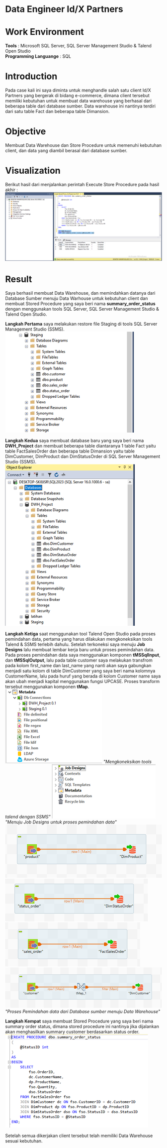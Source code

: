 # Data Engineer Id/X Partners

# Work Environment
**Tools** : Microsoft SQL Server, SQL Server Management Studio & Talend Open Studio  <br>
**Programming Languange** : SQL <br>

# Introduction
Pada case kali ini saya diminta untuk menghandle salah satu client Id/X Partners yang bergerak di bidang e-commerce, dimana client tersebut memiliki kebutuhan untuk membuat data warehouse yang berhasal dari beberapa table dari database sumber. Data warehouse ini nantinya terdiri dari satu table Fact dan beberapa table Dimansion.

# Objective
Membuat Data Warehouse dan Store Procedure untuk memenuhi kebutuhan client, dan data yang diambil berasal dari database sumber.

# Visualization
Berikut hasil dari menjalankan perintah Execute Store Procedure pada hasil akhir :
![Final](Final.PNG)

# Result
Saya berhasil membuat Data Warehouse, dan memindahkan datanya dari Database Sumber menuju Data Warhouse untuk kebutuhan client dan membuat Stored Procedure yang saya beri nama **summary_order_status** dengan menggunakan tools SQL Server, SQL Server Management Studio & Talend Open Studio. 

**Langkah Pertama** saya melakukan restore file Staging di tools SQL Server Management Studio (SSMS).
![Langkah_Pertama](Pic_Langkah_Pertama.png)

**Langkah Kedua** saya membuat database baru yang saya beri nama **DWH_Project** dan membuat beberapa table diantaranya 1 table Fact yaitu table FactSalesOrder dan beberapa table Dimansion yaitu table DimCustomer, DimProduct dan DimStatusOrder di SQL Server Management Studio (SSMS).
![Langkah_Kedua](Pic_Langkah_Kedua.png)

**Langkah Ketiga** saat menggunakan tool Talend Open Studio pada proses pemindahan data, pertama yang harus dilakukan mengkoneksikan tools Talend & SSMS terlebih dahulu. Setelah terkoneksi saya menuju **Job Designs** lalu membuat lembar kerja baru untuk proses pemindahan data. Pada proses pemindahan data saya menggunakan komponen **tMSSqlInput**, dan **tMSSqlOutput**, lalu pada table customer saya melakukan transfrom pada kolom first_name dan last_name yang nanti akan saya gabungkan menjadi satu kolom di table DimCustomer yang saya beri nama kolomnya CustomerName, lalu pada huruf yang berada di kolom Customer name saya akan ubah menjadi kapital menggunakan fungsi UPCASE. Proses transform tersebut menggunakan komponen **tMap**.
![Langkah_Ketiga_Bag.1](Pic_Langkah_Ketiga_Bag.1.PNG)
_"Mengkoneksikan tools talend dengan SSMS"_
![Langkah_Ketiga_Bag.2](Pic_Langkah_Ketiga_Bag.2.PNG)
_"Menuju Job Designs untuk proses pemindahan data"_
![Langkah_Ketiga_Bag.3](Pic_Langkah_Ketiga_Bag.3.PNG)
![Langkah_Ketiga_Bag.4](Pic_Langkah_Ketiga_Bag.4.PNG)
![Langkah_Ketiga_Bag.6](Pic_Langkah_Ketiga_Bag.6.PNG)
![Langkah_Ketiga_Bag.5](Pic_Langkah_Ketiga_Bag.5.PNG)
_"Proses Pemindahan data dari Database sumber menuju Data Warehouse"_

**Langkah Kempat** saya membuat Stored Procedure yang saya beri nama summary order status, dimana stored procedure ini nantinya jika dijalankan akan menghasilkan summary customer berdasarkan status order.
![Langkah_Keempat](Pic_Langkah_Keempat.PNG)

Setelah semua dikerjakan client tersebut telah memiliki Data Warehouse sesuai kebutuhan.